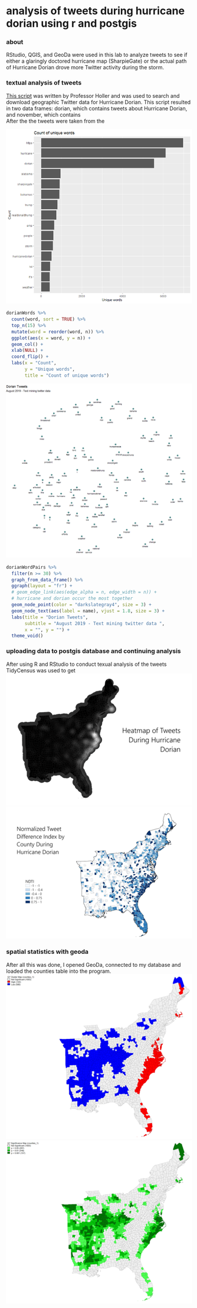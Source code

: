 # analysis of tweets during hurricane dorian using r and postgis 
### about
RStudio, QGIS, and GeoDa were used in this lab to analyze tweets to see if either a glaringly doctored hurricane map (SharpieGate) or the actual path of Hurricane Dorian drove more Twitter activity during the storm. 

### textual analysis of tweets
[This script](dorianTwitterScript.R) was written by Professor Holler and was used to search and download geographic Twitter data for Hurricane Dorian. This script resulted in two data frames: dorian, which  contains tweets about Hurricane Dorian, and november, which contains  
After the the tweets were taken from the 

![dorian words](images/dorianWords.png)
```r
dorianWords %>%
  count(word, sort = TRUE) %>%
  top_n(15) %>%
  mutate(word = reorder(word, n)) %>%
  ggplot(aes(x = word, y = n)) +
  geom_col() +
  xlab(NULL) +
  coord_flip() +
  labs(x = "Count",
       y = "Unique words",
       title = "Count of unique words")
```
![dorian cloud](images/dorianCloud.png)
``` r
dorianWordPairs %>%
  filter(n >= 30) %>%
  graph_from_data_frame() %>%
  ggraph(layout = "fr") +
  # geom_edge_link(aes(edge_alpha = n, edge_width = n)) +
  # hurricane and dorian occur the most together
  geom_node_point(color = "darkslategray4", size = 3) +
  geom_node_text(aes(label = name), vjust = 1.8, size = 3) +
  labs(title = "Dorian Tweets",
       subtitle = "August 2019 - Text mining twitter data ",
       x = "", y = "") +
  theme_void()
```

### uploading data to postgis database and continuing analysis 
After using R and RStudio to conduct texual analysis of the tweets TidyCensus was used to get 
![heatmap](images/heatmap.png)
![ndti](images/tweets.png)

### spatial statistics with geoda 
After all this was done, I opened GeoDa, connected to my database and loaded the counties table into the program. 
![geoda](images/countiesGetisOrdMapFrame.png)
![geoda2](images/countiesSigGetisOrdMapFrame.png)

